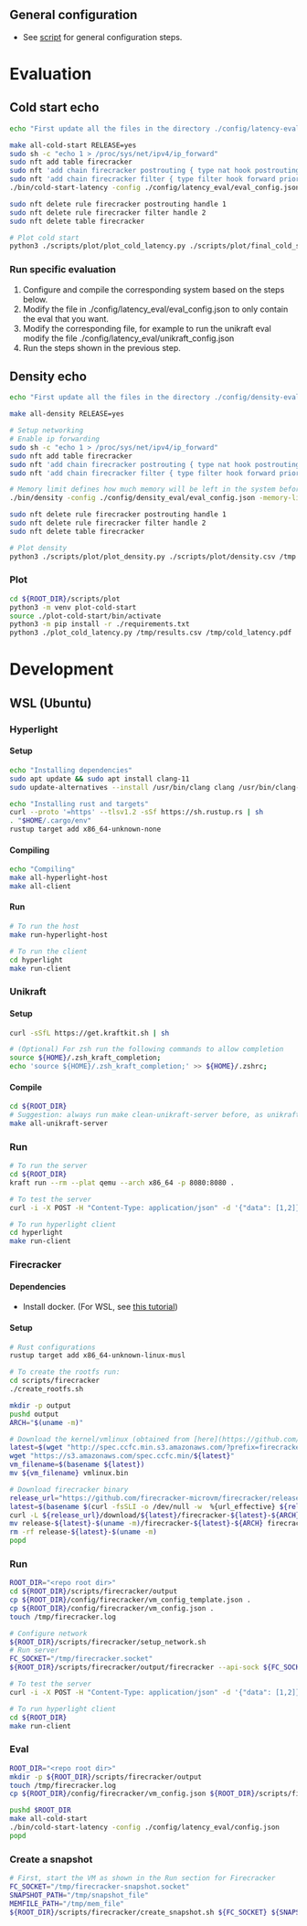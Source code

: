 ## General configuration
- See [script](./scripts/setup.sh) for general configuration steps.

# Evaluation 
## Cold start echo
```bash
echo "First update all the files in the directory ./config/latency-eval to point to the right files"

make all-cold-start RELEASE=yes
sudo sh -c "echo 1 > /proc/sys/net/ipv4/ip_forward"
sudo nft add table firecracker
sudo nft 'add chain firecracker postrouting { type nat hook postrouting priority srcnat; policy accept; }'
sudo nft 'add chain firecracker filter { type filter hook forward priority filter; policy accept; }'
./bin/cold-start-latency -config ./config/latency_eval/eval_config.json > /tmp/results.csv 

sudo nft delete rule firecracker postrouting handle 1
sudo nft delete rule firecracker filter handle 2
sudo nft delete table firecracker

# Plot cold start
python3 ./scripts/plot/plot_cold_latency.py ./scripts/plot/final_cold_start_latency.csv /tmp/
```

### Run specific evaluation
1. Configure and compile the corresponding system based on the steps below.
2. Modify the file in ./config/latency_eval/eval_config.json to only contain the eval that you want.
3. Modify the corresponding file, for example to run the unikraft eval modify the file ./config/latency_eval/unikraft_config.json
4. Run the steps shown in the previous step.

## Density echo
```bash
echo "First update all the files in the directory ./config/density-eval to point to the right files"

make all-density RELEASE=yes

# Setup networking
# Enable ip forwarding
sudo sh -c "echo 1 > /proc/sys/net/ipv4/ip_forward"
sudo nft add table firecracker
sudo nft 'add chain firecracker postrouting { type nat hook postrouting priority srcnat; policy accept; }'
sudo nft 'add chain firecracker filter { type filter hook forward priority filter; policy accept; }'

# Memory limit defines how much memory will be left in the system before stopping the creation of more instances
./bin/density -config ./config/density_eval/eval_config.json -memory-limit 1024 

sudo nft delete rule firecracker postrouting handle 1
sudo nft delete rule firecracker filter handle 2
sudo nft delete table firecracker

# Plot density
python3 ./scripts/plot/plot_density.py ./scripts/plot/density.csv /tmp
```

### Plot
```bash
cd ${ROOT_DIR}/scripts/plot
python3 -m venv plot-cold-start
source ./plot-cold-start/bin/activate
python3 -m pip install -r ./requirements.txt
python3 ./plot_cold_latency.py /tmp/results.csv /tmp/cold_latency.pdf
```

# Development
## WSL (Ubuntu)
### Hyperlight 
#### Setup
```bash
echo "Installing dependencies"
sudo apt update && sudo apt install clang-11
sudo update-alternatives --install /usr/bin/clang clang /usr/bin/clang-11 100

echo "Installing rust and targets"
curl --proto '=https' --tlsv1.2 -sSf https://sh.rustup.rs | sh
. "$HOME/.cargo/env"     
rustup target add x86_64-unknown-none
```

#### Compiling
```bash
echo "Compiling"
make all-hyperlight-host
make all-client
```

#### Run
```bash
# To run the host
make run-hyperlight-host

# To run the client
cd hyperlight
make run-client
```
### Unikraft
#### Setup
```bash
curl -sSfL https://get.kraftkit.sh | sh

# (Optional) For zsh run the following commands to allow completion
source ${HOME}/.zsh_kraft_completion;
echo 'source ${HOME}/.zsh_kraft_completion;' >> ${HOME}/.zshrc;
```

#### Compile
```bash
cd ${ROOT_DIR} 
# Suggestion: always run make clean-unikraft-server before, as unikraft compilation has issues sometimes
make all-unikraft-server
```

### Run
```bash
# To run the server
cd ${ROOT_DIR} 
kraft run --rm --plat qemu --arch x86_64 -p 8080:8080 .

# To test the server 
curl -i -X POST -H "Content-Type: application/json" -d '{"data": [1,2]}' 127.0.0.1:8080

# To run hyperlight client
cd hyperlight
make run-client
```

### Firecracker
#### Dependencies
- Install docker. (For WSL, see [this tutorial](https://dev.to/felipecrs/simply-run-docker-on-wsl2-3o8))

#### Setup
```bash
# Rust configurations
rustup target add x86_64-unknown-linux-musl

# To create the rootfs run:
cd scripts/firecracker
./create_rootfs.sh

mkdir -p output
pushd output
ARCH="$(uname -m)"

# Download the kernel/vmlinux (obtained from [here](https://github.com/firecracker-microvm/firecracker/blob/main/docs/getting-started.md)):
latest=$(wget "http://spec.ccfc.min.s3.amazonaws.com/?prefix=firecracker-ci/v1.11/$ARCH/vmlinux-6.1&list-type=2" -O - 2>/dev/null | grep -oP "(?<=<Key>)(firecracker-ci/v1.11/$ARCH/vmlinux-6\.1\.[0-9]{1,3})(?=</Key>)")
wget "https://s3.amazonaws.com/spec.ccfc.min/${latest}"
vm_filename=$(basename ${latest})
mv ${vm_filename} vmlinux.bin

# Download firecracker binary
release_url="https://github.com/firecracker-microvm/firecracker/releases"
latest=$(basename $(curl -fsSLI -o /dev/null -w  %{url_effective} ${release_url}/latest))
curl -L ${release_url}/download/${latest}/firecracker-${latest}-${ARCH}.tgz | tar -xz
mv release-${latest}-$(uname -m)/firecracker-${latest}-${ARCH} firecracker
rm -rf release-${latest}-$(uname -m)
popd
```

### Run
```bash
ROOT_DIR="<repo root dir>"
cd ${ROOT_DIR}/scripts/firecracker/output
cp ${ROOT_DIR}/config/firecracker/vm_config_template.json .
cp ${ROOT_DIR}/config/firecracker/vm_config.json .
touch /tmp/firecracker.log

# Configure network
${ROOT_DIR}/scripts/firecracker/setup_network.sh
# Run server
FC_SOCKET="/tmp/firecracker.socket"
${ROOT_DIR}/scripts/firecracker/output/firecracker --api-sock ${FC_SOCKET} --config-file ${ROOT_DIR}/scripts/firecracker/output/vm_config.json

# To test the server 
curl -i -X POST -H "Content-Type: application/json" -d '{"data": [1,2]}' 172.16.0.2:8080

# To run hyperlight client
cd ${ROOT_DIR}
make run-client 
```

### Eval
```bash
ROOT_DIR="<repo root dir>"
mkdir -p ${ROOT_DIR}/scripts/firecracker/output
touch /tmp/firecracker.log
cp ${ROOT_DIR}/config/firecracker/vm_config.json ${ROOT_DIR}/scripts/firecracker/output/vm_config.json.

pushd $ROOT_DIR
make all-cold-start
./bin/cold-start-latency -config ./config/latency_eval/config.json
popd
```

### Create a snapshot
```bash
# First, start the VM as shown in the Run section for Firecracker
FC_SOCKET="/tmp/firecracker-snapshot.socket"
SNAPSHOT_PATH="/tmp/snapshot_file"
MEMFILE_PATH="/tmp/mem_file"
${ROOT_DIR}/scripts/firecracker/create_snapshot.sh ${FC_SOCKET} ${SNAPSHOT_PATH} ${MEMFILE_PATH}
```
